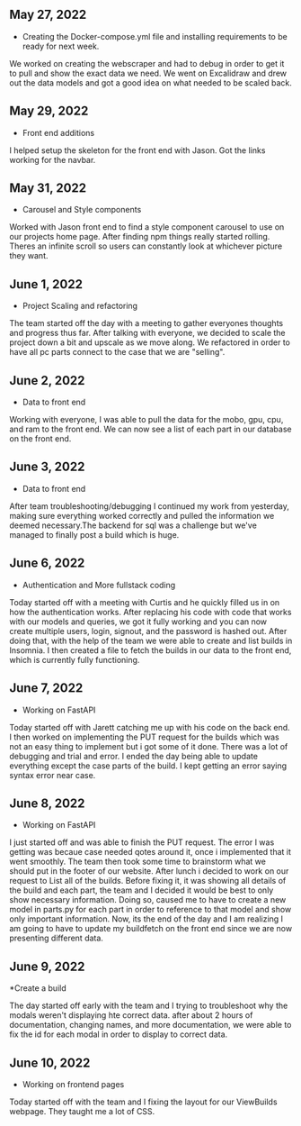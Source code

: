 ## May 27, 2022

- Creating the Docker-compose.yml file and installing requirements to be ready for next week.

We worked on creating the webscraper and had to debug in order to get it to pull and show the exact data we need. We went on Excalidraw and drew out the data models and got a good idea on what needed to be scaled back.

## May 29, 2022

- Front end additions

I helped setup the skeleton for the front end with Jason. Got the links working for the navbar.

## May 31, 2022

- Carousel and Style components

Worked with Jason front end to find a style component carousel to use on our projects home page. After finding npm things really started rolling. Theres an infinite scroll so users can constantly look at whichever picture they want.

## June 1, 2022

- Project Scaling and refactoring

The team started off the day with a meeting to gather everyones thoughts and progress thus far. After talking with everyone, we decided to scale the project down a bit and upscale as we move along. We refactored in order to have all pc parts connect to the case that we are "selling".

## June 2, 2022

- Data to front end

Working with everyone, I was able to pull the data for the mobo, gpu, cpu, and ram to the front end. We can now see a list of each part in our database on the front end.

## June 3, 2022

- Data to front end

After team troubleshooting/debugging I continued my work from yesterday, making sure everything worked correctly and pulled the information we deemed necessary.The backend for sql was a challenge but we've managed to finally post a build which is huge.

## June 6, 2022

- Authentication and More fullstack coding

Today started off with a meeting with Curtis and he quickly filled us in on how the authentication works. After replacing his code with code that works with our models and queries, we got it fully working and you can now create multiple users, login, signout, and the password is hashed out. After doing that, with the help of the team we were able to create and list builds in Insomnia. I then created a file to fetch the builds in our data to the front end, which is currently fully functioning.

## June 7, 2022

- Working on FastAPI

Today started off with Jarett catching me up with his code on the back end. I then worked on implementing the PUT request for the builds which was not an easy thing to implement but i got some of it done. There was a lot of debugging and trial and error. I ended the day being able to update everything except the case parts of the build. I kept getting an error saying syntax error near case.

## June 8, 2022

- Working on FastAPI

I just started off and was able to finish the PUT request. The error I was getting was becaue case needed qotes around it, once i implemented that it went smoothly. The team then took some time to brainstorm what we should put in the footer of our website. After lunch i decided to work on our request to List all of the builds. Before fixing it, it was showing all details of the build and each part, the team and I decided it would be best to only show necessary information. Doing so, caused me to have to create a new model in parts.py for each part in order to reference to that model and show only important information. Now, its the end of the day and I am realizing I am going to have to update my buildfetch on the front end since we are now presenting different data.

## June 9, 2022

\*Create a build

The day started off early with the team and I trying to troubleshoot why the modals weren't displaying hte correct data. after about 2 hours of documentation, changing names, and more documentation, we were able to fix the id for each modal in order to display to correct data.

## June 10, 2022

- Working on frontend pages

Today started off with the team and I fixing the layout for our ViewBuilds webpage. They taught me a lot of CSS.
